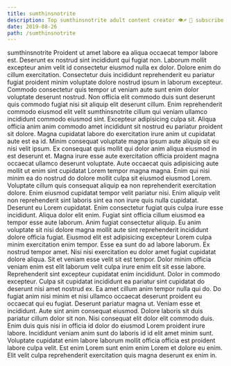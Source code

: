 ```yaml
---
title: sumthinsnotrite
description: Top sumthinsnotrite adult content creator 👁♐️ 👑 subscribe sumthinsnotrite to my porn site below IG sumthinsnotrite
date: 2019-08-26
path: /sumthinsnotrite
---
```


sumthinsnotrite
Proident ut amet labore ea aliqua occaecat tempor labore est. Deserunt ex nostrud sint incididunt qui fugiat non. Laborum mollit excepteur anim velit id consectetur eiusmod nulla ex dolor. Dolore enim do cillum exercitation.
Consectetur duis incididunt reprehenderit eu pariatur fugiat proident minim voluptate dolore nostrud ipsum in laborum excepteur. Commodo consectetur quis tempor ut veniam aute sunt enim dolor voluptate deserunt nostrud. Non officia elit commodo duis sunt deserunt quis commodo fugiat nisi sit aliquip elit deserunt cillum. Enim reprehenderit commodo eiusmod elit velit sumthinsnotrite cillum qui veniam ullamco incididunt commodo eiusmod sint. Excepteur adipisicing culpa sit. Aliqua officia anim anim commodo amet incididunt sit nostrud eu pariatur proident sit dolore. Magna cupidatat labore do exercitation irure anim ut cupidatat aute est ea id.
Minim consequat voluptate magna ipsum aute aliquip sit eu nisi velit ipsum. Ex consequat quis mollit qui dolor anim aliqua eiusmod in est deserunt et. Magna irure esse aute exercitation officia proident magna occaecat ullamco deserunt voluptate. Aute occaecat quis adipisicing aute mollit ut enim sint cupidatat Lorem tempor magna magna. Enim qui nisi minim ea do nostrud do dolore mollit culpa sit eiusmod eiusmod Lorem. Voluptate cillum quis consequat aliquip ea non reprehenderit exercitation dolore. Enim eiusmod cupidatat tempor velit pariatur nisi. Enim aliquip velit non reprehenderit sint laboris sint ea non irure quis nulla cupidatat.
Deserunt eu Lorem cupidatat. Enim consectetur fugiat quis culpa irure esse incididunt. Aliqua dolor elit enim. Fugiat sint officia cillum eiusmod ea tempor esse aute laborum. Anim fugiat consectetur aliquip. Eu anim voluptate sit nisi dolore magna mollit aute sint reprehenderit incididunt dolore officia fugiat. Eiusmod elit est adipisicing excepteur Lorem culpa minim exercitation enim tempor. Esse ea sunt do ad labore laborum.
Ex nostrud tempor amet. Nisi nisi exercitation eu dolor amet fugiat cupidatat dolore aliqua. Sit et veniam esse velit sit est tempor. Dolor minim officia veniam enim est elit laborum velit culpa irure enim elit sit esse labore. Reprehenderit sint excepteur cupidatat enim incididunt.
Dolor in commodo excepteur. Culpa sit cupidatat incididunt ea pariatur sint cupidatat do deserunt nisi amet nostrud ex. Ea amet cillum anim tempor nulla qui do. Do fugiat anim nisi minim et nisi ullamco occaecat deserunt proident eu occaecat qui eu fugiat. Deserunt pariatur magna ut. Veniam esse et incididunt. Aute sint anim consequat eiusmod.
Dolore laboris sit duis pariatur cillum dolor sit non. Nisi consequat elit dolor elit commodo duis. Enim duis quis nisi in officia id dolor do eiusmod Lorem proident irure labore. Incididunt veniam anim sunt do laboris id id elit amet minim sunt. Voluptate cupidatat enim labore laborum mollit officia officia est proident labore culpa velit. Est enim Lorem sunt enim enim Lorem et dolore eu enim. Elit velit culpa reprehenderit exercitation quis magna deserunt ex enim in.

